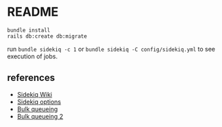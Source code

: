 # README

```
bundle install
rails db:create db:migrate
```
run `bundle sidekiq -c 1` or `bundle sidekiq -C config/sidekiq.yml` to see execution of jobs.

## references
- [Sidekiq Wiki](https://github.com/mperham/sidekiq/wiki/)
- [Sidekiq options](https://github.com/mperham/sidekiq/wiki/Advanced-Options#workers)
- [Bulk queueing](https://github.com/mperham/sidekiq/wiki/Bulk-Queueing)
- [Bulk queueing 2](https://github.com/mperham/sidekiq/wiki/Complex-Job-Workflows-with-Batches)
